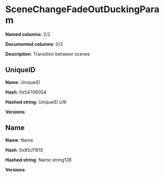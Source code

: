# SceneChangeFadeOutDuckingParam
**Named columns**: 2/2

**Documented columns**: 0/2

**Description**: Transition between scenes
## UniqueID

**Name**: UniqueID

**Hash**: 0x54706054

**Hashed string**: UniqueID u16

**Versions**: 

## Name

**Name**: Name

**Hash**: 0x85cf1615

**Hashed string**: Name string128

**Versions**: 

